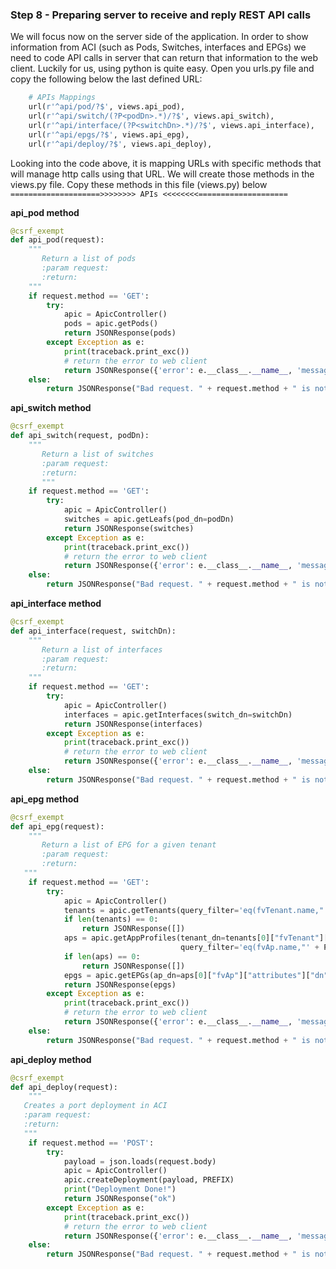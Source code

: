 ### Step 8 - Preparing server to receive and reply REST API calls
We will focus now on the server side of the application. In order to show information from ACI (such as Pods, Switches,
interfaces and EPGs) we need to code API calls in server that can return that information to the web client.
Luckily for us, using python is quite easy. Open you urls.py file and copy the following below the last defined URL:

```python
    # APIs Mappings
    url(r'^api/pod/?$', views.api_pod),
    url(r'^api/switch/(?P<podDn>.*)/?$', views.api_switch),
    url(r'^api/interface/(?P<switchDn>.*)/?$', views.api_interface),
    url(r'^api/epgs/?$', views.api_epg),
    url(r'^api/deploy/?$', views.api_deploy),
```
Looking into the code above, it is mapping URLs with specific methods that will manage http calls using that URL.
 We will create those methods in the views.py file. Copy these methods in this file (views.py) below ```====================>>>>>>>> APIs <<<<<<<<====================```

**api_pod method**

```python
@csrf_exempt
def api_pod(request):
    """
       Return a list of pods
       :param request:
       :return:
    """
    if request.method == 'GET':
        try:
            apic = ApicController()
            pods = apic.getPods()
            return JSONResponse(pods)
        except Exception as e:
            print(traceback.print_exc())
            # return the error to web client
            return JSONResponse({'error': e.__class__.__name__, 'message': str(e)}, status=500)
    else:
        return JSONResponse("Bad request. " + request.method + " is not supported", status=400)

```

**api_switch method**

```python
@csrf_exempt
def api_switch(request, podDn):
    """
       Return a list of switches
       :param request:
       :return:
       """
    if request.method == 'GET':
        try:
            apic = ApicController()
            switches = apic.getLeafs(pod_dn=podDn)
            return JSONResponse(switches)
        except Exception as e:
            print(traceback.print_exc())
            # return the error to web client
            return JSONResponse({'error': e.__class__.__name__, 'message': str(e)}, status=500)
    else:
        return JSONResponse("Bad request. " + request.method + " is not supported", status=400)

```

**api_interface method**

```python
@csrf_exempt
def api_interface(request, switchDn):
    """
       Return a list of interfaces
       :param request:
       :return:
    """
    if request.method == 'GET':
        try:
            apic = ApicController()
            interfaces = apic.getInterfaces(switch_dn=switchDn)
            return JSONResponse(interfaces)
        except Exception as e:
            print(traceback.print_exc())
            # return the error to web client
            return JSONResponse({'error': e.__class__.__name__, 'message': str(e)}, status=500)
    else:
        return JSONResponse("Bad request. " + request.method + " is not supported", status=400)

```

**api_epg method**
```python
@csrf_exempt
def api_epg(request):
    """
       Return a list of EPG for a given tenant
       :param request:
       :return:
   """
    if request.method == 'GET':
        try:
            apic = ApicController()
            tenants = apic.getTenants(query_filter='eq(fvTenant.name,"' + PREFIX + '")')
            if len(tenants) == 0:
                return JSONResponse([])
            aps = apic.getAppProfiles(tenant_dn=tenants[0]["fvTenant"]["attributes"]["dn"],
                                      query_filter='eq(fvAp.name,"' + PREFIX + '")')
            if len(aps) == 0:
                return JSONResponse([])
            epgs = apic.getEPGs(ap_dn=aps[0]["fvAp"]["attributes"]["dn"])
            return JSONResponse(epgs)
        except Exception as e:
            print(traceback.print_exc())
            # return the error to web client
            return JSONResponse({'error': e.__class__.__name__, 'message': str(e)}, status=500)
    else:
        return JSONResponse("Bad request. " + request.method + " is not supported", status=400)

```

**api_deploy method**

```python
@csrf_exempt
def api_deploy(request):
    """
   Creates a port deployment in ACI
   :param request:
   :return:
   """
    if request.method == 'POST':
        try:
            payload = json.loads(request.body)
            apic = ApicController()
            apic.createDeployment(payload, PREFIX)
            print("Deployment Done!")
            return JSONResponse("ok")
        except Exception as e:
            print(traceback.print_exc())
            # return the error to web client
            return JSONResponse({'error': e.__class__.__name__, 'message': str(e)}, status=500)
    else:
        return JSONResponse("Bad request. " + request.method + " is not supported", status=400)

```